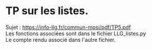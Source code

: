 # TP sur les listes.

Sujet : https://info-llg.fr/commun-mpsi/pdf/TP5.pdf <br>
Les fonctions associées sont dans le fichier LLG_listes.py<br>
Le compte rendu associé dans l'autre fichier.
